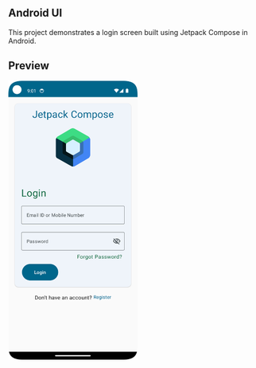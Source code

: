 ## Android UI 

This project demonstrates a login screen built using Jetpack Compose in Android.

## Preview
<img src="android_ui.png" alt="UI Preview" width="260" height = "560"/>

